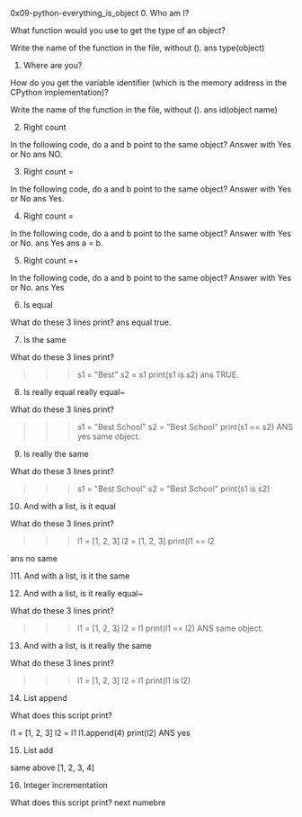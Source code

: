 0x09-python-everything_is_object
0. Who am I?


What function would you use to get the type of an object?

Write the name of the function in the file, without ().
ans type(object)

1. Where are you?

How do you get the variable identifier (which is the
memory address in the CPython implementation)?

Write the name of the function in the file, without ().
ans id(object name)

2. Right count

In the following code, do a and b point to the same object? Answer with Yes or
No
ans NO.

3. Right count =

In the following code, do a and b point to the same object? Answer with Yes or
No
ans Yes.

4. Right count =

In the following code, do a and b point to the same object? Answer with Yes or
No.
ans Yes ans a = b.

5. Right count =+

In the following code, do a and b point to the same object? Answer with Yes or
No.
ans Yes

6. Is equal

What do these 3 lines print?
ans equal true.

7. Is the same

What do these 3 lines print?

>>> s1 = "Best"
>>> s2 = s1
>>> print(s1 is s2)
ans TRUE.

8. Is really equal really equal~

What do these 3 lines print?

>>> s1 = "Best School"
>>> s2 = "Best School"
>>> print(s1 == s2)
ANS yes same object.

9. Is really the same

What do these 3 lines print?

>>> s1 = "Best School"
>>> s2 = "Best School"
>>> print(s1 is s2)

10. And with a list, is it equal

What do these 3 lines print?

>>> l1 = [1, 2, 3]
>>> l2 = [1, 2, 3]
>>> print(l1 == l2

ans no same

)11. And with a list, is it the same

12. And with a list, is it really equal~

What do these 3 lines print?

>>> l1 = [1, 2, 3]
>>> l2 = l1
>>> print(l1 == l2)
ANS same object.

13. And with a list, is it really the same

What do these 3 lines print?

>>> l1 = [1, 2, 3]
>>> l2 = l1
>>> print(l1 is l2)

14. List append

What does this script print?

l1 = [1, 2, 3]
l2 = l1
l1.append(4)
print(l2)
ANS yes

15. List add

same above [1, 2, 3, 4]

16. Integer incrementation

What does this script print?
next numebre

